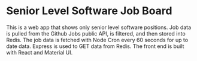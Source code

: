 # Senior Level Software Job Board

This is a web app that shows only senior level software positions. Job data is pulled from the Github Jobs public API, is filtered, and then stored into Redis. The job data is fetched with Node Cron every 60 seconds for up to date data. Express is used to GET data from Redis. The front end is built with React and Material UI.
